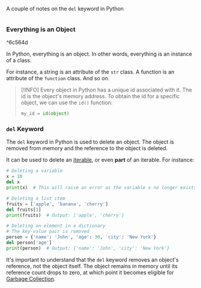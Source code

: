 A couple of notes on the `del` keyword in Python
```toc
```
### Everything is an Object

^6c564d

In Python, everything is an object. 
In other words, everything is an instance of a class.

For instance, a string is an attribute of the `str` class. A function is an attribute of the `function` class. And so on.

> [!INFO]
> Every object in Python has a unique id associated with it. The id is the object's memory address. To obtain the id for a specific object, we can use the `id()` function:
> ```python
> my_id = id(object)

### `del` Keyword
The `del` keyword in Python is used to delete an object. The object is removed from memory and the reference to the object is deleted.

It can be used to delete an [iterable](Iterators%20and%20Generators.md), or even **part** of an iterable. For instance:

```python
# Deleting a variable
x = 10
del x
print(x)  # This will raise an error as the variable x no longer exists

# Deleting a list item
fruits = ['apple', 'banana', 'cherry']
del fruits[1]
print(fruits)  # Output: ['apple', 'cherry']

# Deleting an element in a dictionary
# The key-value pair is removed
person = {'name': 'John', 'age': 30, 'city': 'New York'}
del person['age']
print(person)  # Output: {'name': 'John', 'city': 'New York'}
```

It's important to understand that the `del` keyword removes an object's reference, not the object itself. The object remains in memory until its reference count drops to zero, at which point it becomes eligible for [Garbage Collection](Garbage%20Collection.md).